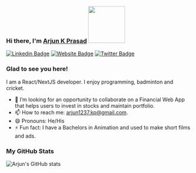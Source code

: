 ### Hi there, I'm <a href="https://arjun-portfolio.vercel.app/" target="_blank">Arjun K Prasad</a> <img src="https://media.giphy.com/media/hvRJCLFzcasrR4ia7z/giphy.gif" width="100">

[![Linkedin Badge](https://img.shields.io/badge/-LinkedIn-0e76a8?style=flat-square&logo=Linkedin&logoColor=white)](https://linkedin.com/in/arjun1237)
[![Website Badge](https://img.shields.io/badge/Website-3b5998?style=flat-square&logo=google-chrome&logoColor=white)](https://arjun-portfolio.vercel.app/)
[![Twitter Badge](https://img.shields.io/badge/-Twitter-00acee?style=flat-square&logo=Twitter&logoColor=white)](https://twitter.com/arjun1237_kp)

### Glad to see you here!

I am a React/NextJS developer. I enjoy programming, badminton and cricket.

- 👯 I’m looking for an opportunity to collaborate on a Financial Web App that helps users to invest in stocks and maintain portfolio.
- 📫 How to reach me: arjun1237.kp@gmail.com.
- 😄 Pronouns: He/His
- ⚡ Fun fact: I have a Bachelors in Animation and used to make short films and ads.

### My GitHub Stats

![Arjun's GitHub stats](https://github-readme-stats.vercel.app/api?username=arjun1237&hide=issues&show_icons=true&theme=radical&include_all_commits=true)
